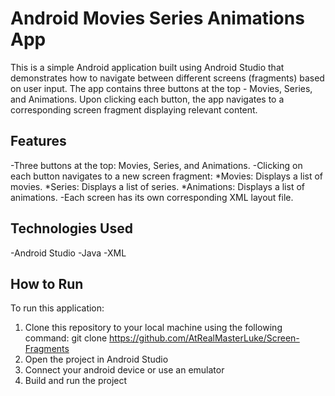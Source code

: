 # Android Movies Series Animations App
This is a simple Android application built using Android Studio that demonstrates how to navigate between different screens (fragments) based on user input. The app contains three buttons at the top - Movies, Series, and Animations. Upon clicking each button, the app navigates to a corresponding screen fragment displaying relevant content.
## Features
-Three buttons at the top: Movies, Series, and Animations.
-Clicking on each button navigates to a new screen fragment:
 *Movies: Displays a list of movies.
 *Series: Displays a list of series.
 *Animations: Displays a list of animations.
-Each screen has its own corresponding XML layout file.
## Technologies Used
-Android Studio
-Java
-XML
## How to Run
To run this application:
1. Clone this repository to your local machine using the following command:
   git clone https://github.com/AtRealMasterLuke/Screen-Fragments
2. Open the project in Android Studio
3. Connect your android device or use an emulator
4. Build and run the project 
